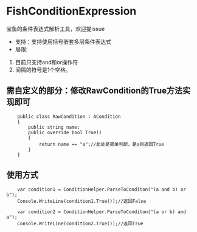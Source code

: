 # FishConditionExpression
宝鱼的条件表达式解析工具，欢迎提issue

 - 支持：支持使用括号嵌套多层条件表达式
 - 局限: 
  1. 目前只支持and和or操作符
  2. 间隔的符号是1个空格。

## 需自定义的部分：修改RawCondition的True方法实现即可
```Csharp
    public class RawCondition : ACondition
    {
        public string name;
        public override bool True()
        {
            return name == "a";//此处是简单判断，是a则返回True
        }
    }
```

## 使用方式
```Csharp
    var condition1 = ConditionHelper.ParseToConditon("(a and b) or b");
    Console.WriteLine(condition1.True());//返回False
    
    var condition2 = ConditionHelper.ParseToConditon("(a or b) and a");
    Console.WriteLine(condition2.True());//返回True
```
